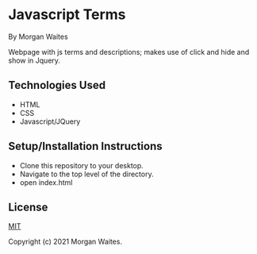 # Javascript Terms

By Morgan Waites

Webpage with js terms and descriptions; makes use of click and hide and show in Jquery.

## Technologies Used
* HTML
* CSS
* Javascript/JQuery

## Setup/Installation Instructions
* Clone this repository to your desktop.
* Navigate to the top level of the directory.
* open index.html

## License
[MIT](https://opensource.org/licenses/MIT)

Copyright (c) 2021 Morgan Waites.
